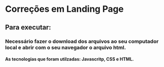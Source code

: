 # Correções em Landing Page
## Para executar:
### Necessário fazer o download dos arquivos ao seu computador local e abrir com o seu navegador o arquivo html. 
#### As tecnologias que foram utilzadas: Javascritp, CSS e HTML.
